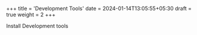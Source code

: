 +++
title = 'Development Tools'
date = 2024-01-14T13:05:55+05:30
draft = true
weight = 2
+++

Install Development tools